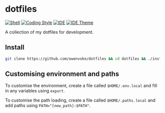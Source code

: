 # dotfiles

[![Shell][ico-shell]][link-shell]
[![Coding Style][ico-code-style]][link-code-style]
[![IDE][ico-ide]][link-ide]
[![IDE Theme][ico-ide-theme]][link-ide-theme]

A collection of my dotfiles for development.

## Install

```bash
git clone https://github.com/owenvoke/dotfiles && cd dotfiles && ./install
```

## Customising environment and paths

To customise the environment, create a file called `$HOME/.env.local` and fill in any variables using `export`.

To customise the path loading, create a file called `$HOME/.paths.local` and add paths using `PATH="[new_path]:$PATH"`.

[ico-code-style]: https://img.shields.io/badge/code%20style-laravel-green.svg?style=flat-square
[ico-ide]: https://img.shields.io/badge/ide-phpstorm-775af8.svg?style=flat-square
[ico-ide-theme]: https://img.shields.io/badge/ide%20theme-github-1f88fe.svg?style=flat-square
[ico-shell]: https://img.shields.io/badge/shell-zsh-blue.svg?style=flat-square

[link-code-style]: https://docs.styleci.io/presets#laravel
[link-ide]: https://jetbrains.com/phpstorm
[link-ide-theme]: https://github.com/freekmurze/phpstorm-color-schemes/blob/master/GitHub.icls
[link-shell]: http://zsh.sourceforge.net

